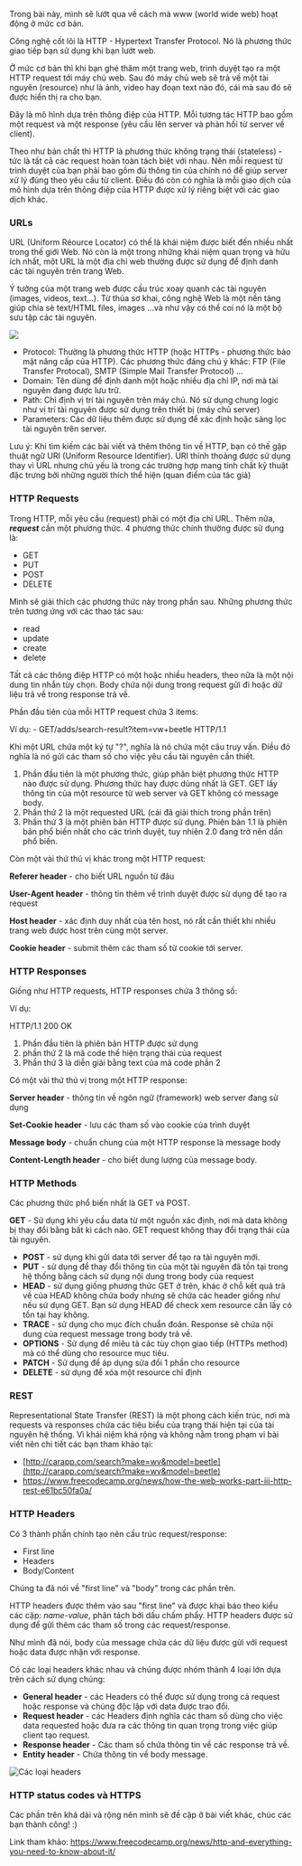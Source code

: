 Trong bài này, mình sẽ lướt qua về cách mà www (world wide web) hoạt động ở mức cơ bản.

Công nghệ cốt lõi là HTTP - Hypertext Transfer Protocol. Nó là phương thức giao tiếp bạn sử dụng khi bạn lướt web.

Ở mức cơ bản thì khi bạn ghé thăm một trang web, trình duyệt tạo ra một HTTP request tới máy chủ web. Sau đó máy chủ web sẽ trả về một tài nguyên (resource) như là ảnh, video hay đoạn text nào đó, cái mà sau đó sẽ được hiển thị ra cho bạn.

Đây là mô hình dựa trên thông điệp của HTTP. Mỗi tương tác HTTP bao gồm một request và một response (yêu cầu lên server và phản hồi từ server về client).

Theo như bản chất thì HTTP là phương thức không trạng thái (stateless) - tức là tất cả các request hoàn toàn tách biệt với nhau. Nên mỗi request từ trình duyệt của bạn phải bao gồm đủ thông tin của chính nó để giúp server xử lý đúng theo yêu cầu từ client.
Điều đó còn có nghĩa là mỗi giao dịch của mô hình dựa trên thông điệp của HTTP được xử lý riêng biệt với các giao dịch khác.

### URLs
URL (Uniform Réource Locator) có thế là khái niệm được biết đến nhiều nhất trong thế giới Web. Nó còn là một trong những khái niệm quan trọng và hữu ích nhất, một URL là một địa chỉ web thường được sử dụng để định danh các tài nguyên trên trang Web.

Ý tưởng của một trang web được cấu trúc xoay quanh các tài nguyên (images, videos, text...). Từ thủa sơ khai, công nghệ Web là một nền tảng giúp chia sẻ text/HTML files, images ...và như vậy có thể coi nó là một bộ sưu tập các tài nguyên.

![](https://images.viblo.asia/0789dbdc-d8c0-481e-ae88-36541236661d.jpg)

- Protocol: Thường là phương thức HTTP (hoặc HTTPs - phương thức bảo mật nâng cấp của HTTP). Các phương thức đáng chú ý khác: FTP (File Transfer Protocal), SMTP (Simple Mail Transfer Protocol) ...
- Domain: Tên dùng để định danh một hoặc nhiều địa chỉ IP, nơi mà tài nguyên đang được lưu trữ.
- Path: Chỉ định vị trí tài nguyên trên máy chủ. Nó sử dụng chung logic như vị trí tài nguyên được sử dụng trên thiết bị (máy chủ server)
- Parameters: Các dữ liệu thêm được sử dụng để xác định hoặc sàng lọc tài nguyên trên server.

Lưu ý: Khi tìm kiếm các bài viết và thêm thông tin về HTTP, bạn có thế gặp thuật ngữ URI (Uniform Resource Identifier). URI thỉnh thoảng được sử dụng thay vì URL nhưng chủ yếu là trong các trường hợp mang tính chất kỹ thuật đặc trưng bởi những người thích thể hiện (quan điểm của tác giả)

### HTTP Requests
Trong HTTP, mỗi yêu cầu (request) phải có một địa chỉ URL. Thêm nữa, ***request***  cần một phương thức. 4 phương thức chính thường được sử dụng là:
- GET
- PUT
- POST
- DELETE

Mình sẽ giải thích các phương thức này trong phần sau. Những phương thức trên tương ứng với các thao tác sau:
- read
- update
- create
- delete

Tất cả các thông điệp HTTP có một hoặc nhiều headers, theo nữa là một nội dung tin nhắn tùy chọn. Body chứa nội dung trong request gửi đi hoặc dữ liệu trả về trong response trả về.

Phần đầu tiên của mỗi HTTP request chứa 3 items:

Ví dụ:
    - GET/adds/search-result?item=vw+beetle HTTP/1.1

Khi một URL chứa một ký tự "?", nghĩa là nó chứa một câu truy vấn. Điều đó nghĩa là nó gửi các tham số cho việc yêu cầu tài nguyên cần thiết.

1. Phần đầu tiên là một phương thức, giúp phân biệt phương thức HTTP nào được sử dụng. Phương thức hay được dùng nhất là GET. GET lấy thông tin của một resource từ web server và GET không có message body.
2. Phần thứ 2 là một requested URL (cái đã giải thích trong phần trên)
3. Phần thứ 3 là một phiên bản HTTP được sử dụng. Phiên bản 1.1 là phiên bản phổ biến nhất cho các trình duyệt, tuy nhiên 2.0 đang trở nên dần phổ biến.

Còn một vài thứ thú vị khác trong một HTTP request:

**Referer header** - cho biết URL nguồn từ đâu

**User-Agent header** - thông tin thêm về trình duyệt được sử dụng để tạo ra request

**Host header** - xác định duy nhất của tên host, nó rất cần thiết khi nhiều trang web được host trên cùng một server.

**Cookie header** - submit thêm các tham số từ cookie tới server.

### HTTP Responses

Giống như HTTP requests, HTTP responses chứa 3 thông số:

Ví dụ: 

HTTP/1.1 200 OK

1. Phần đầu tiên là phiên bản HTTP được sử dụng
2. phần thứ 2 là mã code thể hiện trạng thái của request
3. Phần thứ 3 là diễn giải bằng text của mã code phần 2

Có một vài thứ thú vị trong một HTTP response:

**Server header** - thông tin về ngôn ngữ (framework) web server đang sử dụng

**Set-Cookie header** - lưu các tham số vào cookie của trình duyệt

**Message body** - chuẩn chung của một HTTP response là message body

**Content-Length header** - cho biết dung lượng của message body.

### HTTP Methods
Các phương thức phổ biến nhất là GET và POST.

**GET** - Sử dụng khi yêu cầu data từ một nguồn xác định, nơi mà data không bị thay đổi bằng bất kì cách nào. GET request không thay đổi trạng thái của tài nguyên.
- **POST** - sử dụng khi gửi data tới server để tạo ra tài nguyên mới.
- **PUT** - sử dụng để thay đổi thông tin của một tài nguyên đã tồn tại trong hệ thống bằng cách sử dụng nội dung trong body của request
- **HEAD** - sử dụng giống phương thức GET ở trên, khác ở chỗ kết quả trả về của HEAD không chứa body nhưng sẽ chứa các header giống như nếu sử dụng GET. Bạn sử dụng HEAD để check xem resource cần lấy có tồn tại hay không.
- **TRACE** - sử dụng cho mục đích chuẩn đoán. Response sẽ chứa nội dung của request message trong body trả về.
- **OPTIONS** - Sử dụng để miêu tả các tùy chọn giao tiếp (HTTPs method) mà có thể dùng cho resource mục tiêu.
- **PATCH** -  Sử dụng để áp dụng sửa đổi 1 phần cho resource
- **DELETE** - sử dụng để xóa một resource chỉ định

### REST
Representational State Transfer (REST) là một phong cách kiến trúc, nơi mà requests và responses chứa các tiêu biểu của trạng thái hiện tại của tài nguyên hệ thống. Vì khái niệm khá rộng và không nằm trong phạm vi bài viết nên chi tiết các bạn tham khảo tại:
- [http://carapp.com/search?make=wv&model=beetle](http://carapp.com/search?make=wv&model=beetle)
- https://www.freecodecamp.org/news/how-the-web-works-part-iii-http-rest-e61bc50fa0a/

### HTTP Headers
Có 3 thành phần chính tạo nên cấu trúc request/response:
- First line
- Headers
- Body/Content

Chúng ta đã nói về "first line" và "body" trong các phần trên.

HTTP headers được thêm vào sau "first line" và được khai báo theo kiểu các cặp: *name-value*, phân tách bởi dấu chấm phẩy. HTTP headers được sử dụng để gửi thêm các tham số trong các request/response.

Như mình đã nói, body của message chứa các dữ liệu được gửi với request hoặc data được nhận với response.

Có các loại headers khác nhau và chúng được nhóm thành 4 loại lớn dựa trên cách sử dụng chúng:

- **General header** - các Headers có thể được sử dụng trong cả request hoặc response và chúng độc lập với data được trao đổi.
- **Request header** - các Headers định nghĩa các tham số dùng cho việc data requested hoặc đưa ra các thông tin quan trọng trong việc giúp client tạo request.
- **Response header** - Các tham số chứa thông tin về các response trả về.
- **Entity header** - Chứa thông tin về body message.

![Các loại headers](https://images.viblo.asia/0e7ced5b-90a9-40aa-aee9-37a082726554.jpg)

### HTTP status codes và HTTPS
Các phần trên khá dài và rộng nên mình sẽ đề cập ở bài viết khác, chúc các bạn thành công! :)

Link tham khảo: https://www.freecodecamp.org/news/http-and-everything-you-need-to-know-about-it/
